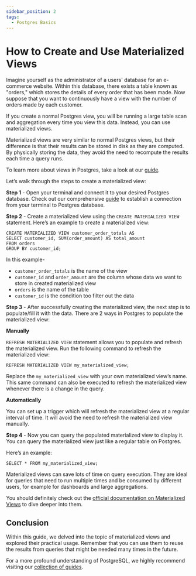 ```yaml
---
sidebar_position: 2
tags:
  - Postgres Basics
---
```


# How to Create and Use Materialized Views

Imagine yourself as the administrator of a users' database for an e-commerce website. Within this database, there exists a table known as "orders," which stores the details of every order that has been made. Now suppose that you want to continuously have a view with the number of orders made by each customer.

If you create a normal Postgres view, you will be running a large table scan and aggregation every time you view this data. Instead, you can use materialized views.

Materialized views are very similar to normal Postgres views, but their difference is that their results can be stored in disk as they are computed. By physically storing the data, they avoid the need to recompute the results each time a query runs.

To learn more about views in Postgres, take a look at our [guide](https://tembo.io/docs/postgres_guides/how-to-create-views-in-postgres/).

Let’s walk through the steps to create a materialized view:

**Step 1** - Open your terminal and connect it to your desired Postgres database. Check out our comprehensive [guide](https://tembo.io/docs/postgres_guides/how-to-connect-to-postgres/) to establish a connection from your terminal to Postgres database.

**Step 2** - Create a materialized view using the `CREATE MATERIALIZED VIEW` statement. Here’s an example to create a materialized view:

```
CREATE MATERIALIZED VIEW customer_order_totals AS
SELECT customer_id, SUM(order_amount) AS total_amount
FROM orders
GROUP BY customer_id;
```

In this example-

- `customer_order_totals` is the name of the view
- `customer_id` and `order_amount` are the column whose data we want to store in created materialized view
- `orders` is the name of the table
- `customer_id` is the condition too filter out the data

**Step 3** - After successfully creating the materialized view, the next step is to populate/fill it with the data. There are 2 ways in Postgres to populate the materialized view:

**Manually**

`REFRESH MATERIALIZED VIEW` statement allows you to populate and refresh the materialized view. Run the following command to refresh the materialized view:

```
REFRESH MATERIALIZED VIEW my_materialized_view;
```

Replace the `my_materialized_view` with your own materialized view’s name. This same command can also be executed to refresh the materialized view whenever there is a change in the query.

**Automatically**

You can set up a trigger which will refresh the materialized view at a regular interval of time. It will avoid the need to refresh the materialized view manually.

**Step 4** - Now you can query the populated materialized view to display it. You can query the materialized view just like a regular table on Postgres.

Here’s an example:

```
SELECT * FROM my_materialized_view;
```

Materialized views can save lots of time on query execution. They are ideal for queries that need to run multiple times and be consumed by different users, for example for dashboards and large aggregations.

You should definitely check out the [official documentation on Materialized Views](https://www.postgresql.org/docs/current/rules-materializedviews.html) to dive deeper into them.

## Conclusion

Within this guide, we delved into the topic of materialized views and explored their practical usage. Remember that you can use them to reuse the results from queries that might be needed many times in the future.

For a more profound understanding of PostgreSQL, we highly recommend visiting our [collection of guides](https://tembo.io/docs/category/postgres-guides).
